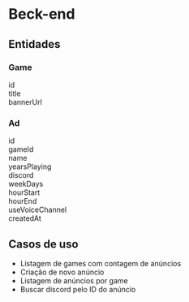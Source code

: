 # Beck-end

## Entidades

### Game

id <br>
title <br>
bannerUrl <br>

### Ad

id <br>
gameId <br>
name <br>
yearsPlaying <br>
discord <br>
weekDays <br>
hourStart <br>
hourEnd <br>
useVoiceChannel <br>
createdAt <br>

## Casos de uso

- Listagem de games com contagem de anúncios
- Criação de novo anúncio
- Listagem de anúncios por game
- Buscar discord pelo ID do anúncio